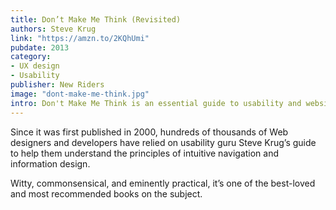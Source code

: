 ```yaml
---
title: Don’t Make Me Think (Revisited)
authors: Steve Krug
link: "https://amzn.to/2KQhUmi"
pubdate: 2013
category:
- UX design
- Usability
publisher: New Riders
image: "dont-make-me-think.jpg"
intro: Don't Make Me Think is an essential guide to usability and website design.
---
```


Since it was first published in 2000, hundreds of thousands of Web designers and developers have relied on usability guru Steve Krug’s guide to help them understand the principles of intuitive navigation and information design.

Witty, commonsensical, and eminently practical, it’s one of the best-loved and most recommended books on the subject.
